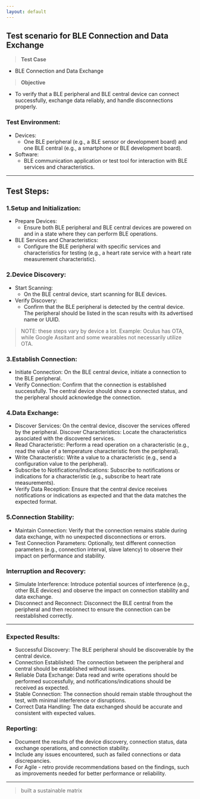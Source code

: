 ```yaml
---
layout: default
---
```


## Test scenario for BLE Connection and Data Exchange

> **Test Case**
* BLE Connection and Data Exchange

> **Objective**
* To verify that a BLE peripheral and BLE central device can connect successfully, exchange data reliably, and handle disconnections properly.

### Test Environment:
* Devices:
  * One BLE peripheral (e.g., a BLE sensor or development board) and one BLE central (e.g., a smartphone or BLE development board).
* Software:
  * BLE communication application or test tool for interaction with BLE services and characteristics.

---

## Test Steps:

### 1.Setup and Initialization:

* Prepare Devices:
  * Ensure both BLE peripheral and BLE central devices are powered on and in a state where they can perform BLE operations.
* BLE Services and Characteristics:
  * Configure the BLE peripheral with specific services and characteristics for testing (e.g., a heart rate service with a heart rate measurement characteristic).

### 2.Device Discovery:

* Start Scanning:
  * On the BLE central device, start scanning for BLE devices.
* Verify Discovery:
  * Confirm that the BLE peripheral is detected by the central device. The peripheral should be listed in the scan results with its advertised name or UUID.
    
> NOTE: these steps vary by device a lot.
> Example: Oculus has OTA, while Google Assitant and some wearables not necessarily utilize OTA.

### 3.Establish Connection:

* Initiate Connection: On the BLE central device, initiate a connection to the BLE peripheral.
* Verify Connection: Confirm that the connection is established successfully. The central device should show a connected status, and the peripheral should acknowledge the connection.

### 4.Data Exchange:

* Discover Services: On the central device, discover the services offered by the peripheral.
Discover Characteristics: Locate the characteristics associated with the discovered services.
* Read Characteristic: Perform a read operation on a characteristic (e.g., read the value of a temperature characteristic from the peripheral).
* Write Characteristic: Write a value to a characteristic (e.g., send a configuration value to the peripheral).
* Subscribe to Notifications/Indications: Subscribe to notifications or indications for a characteristic (e.g., subscribe to heart rate measurements).
* Verify Data Reception: Ensure that the central device receives notifications or indications as expected and that the data matches the expected format.

### 5.Connection Stability:

* Maintain Connection: Verify that the connection remains stable during data exchange, with no unexpected disconnections or errors.
* Test Connection Parameters: Optionally, test different connection parameters (e.g., connection interval, slave latency) to observe their impact on performance and stability.

### Interruption and Recovery:

* Simulate Interference: Introduce potential sources of interference (e.g., other BLE devices) and observe the impact on connection stability and data exchange.
* Disconnect and Reconnect: Disconnect the BLE central from the peripheral and then reconnect to ensure the connection can be reestablished correctly.

---

### Expected Results:

* Successful Discovery: The BLE peripheral should be discoverable by the central device.
* Connection Established: The connection between the peripheral and central should be established without issues.
* Reliable Data Exchange: Data read and write operations should be performed successfully, and notifications/indications should be received as expected.
* Stable Connection: The connection should remain stable throughout the test, with minimal interference or disruptions.
* Correct Data Handling: The data exchanged should be accurate and consistent with expected values.

### Reporting:

* Document the results of the device discovery, connection status, data exchange operations, and connection stability.
* Include any issues encountered, such as failed connections or data discrepancies.
* For Agile - retro provide recommendations based on the findings, such as improvements needed for better performance or reliability.

---

> built a sustainable matrix
